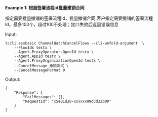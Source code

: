**Example 1: 根据签署流程id批量撤销合同**

指定需要批量撤销的签署流程Id，批量撤销合同
客户指定需要撤销的签署流程Id，最多100个，超过100不处理；接口失败后返回错误信息

Input: 

```
tccli essbasic ChannelBatchCancelFlows --cli-unfold-argument  \
    --FlowIds testx \
    --Agent.ProxyOperator.OpenId testx \
    --Agent.AppId testx \
    --Agent.ProxyOrganizationOpenId testx \
    --CancelMessage 撤销测试 \
    --CancelMessageFormat 0
```

Output: 
```
{
    "Response": {
        "FailMessages": [],
        "RequestId": "c5e01d20-xxxxxx09d3d32b00"
    }
}
```

